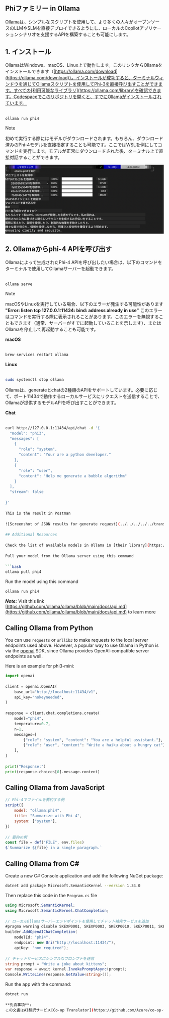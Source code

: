 <!--
CO_OP_TRANSLATOR_METADATA:
{
  "original_hash": "ea58f7c3348e894feaeecb90f5bfa98f",
  "translation_date": "2025-04-04T11:54:50+00:00",
  "source_file": "md\\01.Introduction\\02\\04.Ollama.md",
  "language_code": "ja"
}
-->
## Phiファミリー in Ollama

[Ollama](https://ollama.com)は、シンプルなスクリプトを使用して、より多くの人々がオープンソースのLLMやSLMを直接デプロイできるようにし、ローカルのCopilotアプリケーションシナリオを支援するAPIを構築することも可能にします。

## **1. インストール**

OllamaはWindows、macOS、Linux上で動作します。このリンクからOllamaをインストールできます（[https://ollama.com/download](https://ollama.com/download)）。インストールが成功すると、ターミナルウィンドウを通じてOllamaスクリプトを使用してPhi-3を直接呼び出すことができます。すべての[利用可能なライブラリ](https://ollama.com/library)を確認できます。Codespaceでこのリポジトリを開くと、すでにOllamaがインストールされています。

```bash

ollama run phi4

```

> [!NOTE]
> 初めて実行する際にはモデルがダウンロードされます。もちろん、ダウンロード済みのPhi-4モデルを直接指定することも可能です。ここではWSLを例にしてコマンドを実行します。モデルが正常にダウンロードされた後、ターミナル上で直接対話することができます。

![run](../../../../../translated_images/ollama_run.b0be611de61f3bb3b42e22205cedf6714b0335ba9288e71d985bf9024f3c20f5.ja.png)

## **2. Ollamaからphi-4 APIを呼び出す**

Ollamaによって生成されたPhi-4 APIを呼び出したい場合は、以下のコマンドをターミナルで使用してOllamaサーバーを起動できます。

```bash

ollama serve

```

> [!NOTE]
> macOSやLinuxを実行している場合、以下のエラーが発生する可能性があります **"Error: listen tcp 127.0.0.1:11434: bind: address already in use"** このエラーはコマンドを実行する際に表示されることがあります。このエラーを無視することもできます（通常、サーバーがすでに起動していることを示します）、またはOllamaを停止して再起動することも可能です。

**macOS**

```bash

brew services restart ollama

```

**Linux**

```bash

sudo systemctl stop ollama

```

Ollamaは、generateとchatの2種類のAPIをサポートしています。必要に応じて、ポート11434で動作するローカルサービスにリクエストを送信することで、Ollamaが提供するモデルAPIを呼び出すことができます。

**Chat**

```bash

curl http://127.0.0.1:11434/api/chat -d '{
  "model": "phi3",
  "messages": [
    {
      "role": "system",
      "content": "Your are a python developer."
    },
    {
      "role": "user",
      "content": "Help me generate a bubble algorithm"
    }
  ],
  "stream": false
  
}'

This is the result in Postman

![Screenshot of JSON results for generate request](../../../../../translated_images/ollama_gen.bd58ab69d4004826e8cd31e17a3c59840df127b0a30ac9bb38325ac58c74caa5.ja.png)

## Additional Resources

Check the list of available models in Ollama in [their library](https://ollama.com/library).

Pull your model from the Ollama server using this command

```bash
ollama pull phi4
```

Run the model using this command

```bash
ollama run phi4
```

***Note:*** Visit this link [https://github.com/ollama/ollama/blob/main/docs/api.md](https://github.com/ollama/ollama/blob/main/docs/api.md) to learn more

## Calling Ollama from Python

You can use `requests` or `urllib3` to make requests to the local server endpoints used above. However, a popular way to use Ollama in Python is via the [openai](https://pypi.org/project/openai/) SDK, since Ollama provides OpenAI-compatible server endpoints as well.

Here is an example for phi3-mini:

```python
import openai

client = openai.OpenAI(
    base_url="http://localhost:11434/v1",
    api_key="nokeyneeded",
)

response = client.chat.completions.create(
    model="phi4",
    temperature=0.7,
    n=1,
    messages=[
        {"role": "system", "content": "You are a helpful assistant."},
        {"role": "user", "content": "Write a haiku about a hungry cat"},
    ],
)

print("Response:")
print(response.choices[0].message.content)
```

## Calling Ollama from JavaScript 

```javascript
// Phi-4でファイルを要約する例
script({
    model: "ollama:phi4",
    title: "Summarize with Phi-4",
    system: ["system"],
})

// 要約の例
const file = def("FILE", env.files)
$`Summarize ${file} in a single paragraph.`
```

## Calling Ollama from C#

Create a new C# Console application and add the following NuGet package:

```bash
dotnet add package Microsoft.SemanticKernel --version 1.34.0
```

Then replace this code in the `Program.cs` file

```csharp
using Microsoft.SemanticKernel;
using Microsoft.SemanticKernel.ChatCompletion;

// ローカルOllamaサーバーエンドポイントを使用してチャット補完サービスを追加
#pragma warning disable SKEXP0001, SKEXP0003, SKEXP0010, SKEXP0011, SKEXP0050, SKEXP0052
builder.AddOpenAIChatCompletion(
    modelId: "phi4",
    endpoint: new Uri("http://localhost:11434/"),
    apiKey: "non required");

// チャットサービスにシンプルなプロンプトを送信
string prompt = "Write a joke about kittens";
var response = await kernel.InvokePromptAsync(prompt);
Console.WriteLine(response.GetValue<string>());
```

Run the app with the command:

```bash
dotnet run

**免責事項**:  
この文書はAI翻訳サービス[Co-op Translator](https://github.com/Azure/co-op-translator)を使用して翻訳されています。正確性を追求しておりますが、自動翻訳には誤りや不正確さが含まれる場合がありますのでご了承ください。元の言語で書かれた文書が正式な情報源として考慮されるべきです。重要な情報については、専門の人間による翻訳を推奨します。この翻訳の使用に起因する誤解や誤解釈について、当社は一切責任を負いません。